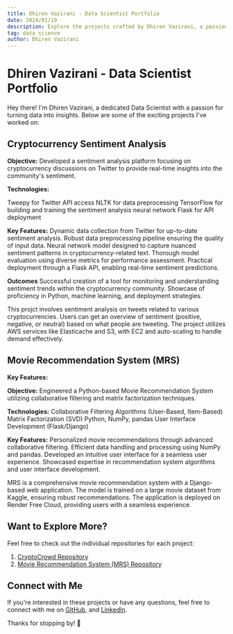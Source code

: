 ```yaml
---
title: Dhiren Vazirani - Data Scientist Portfolio
date: 2024/01/19
description: Explore the projects crafted by Dhiren Vazirani, a passionate Data Scientist.
tag: data science
author: Dhiren Vazirani
---
```


# Dhiren Vazirani - Data Scientist Portfolio

Hey there! I'm Dhiren Vazirani, a dedicated Data Scientist with a passion for turning data into insights. Below are some of the exciting projects I've worked on:

## Cryptocurrency Sentiment Analysis

**Objective:**
Developed a sentiment analysis platform focusing on cryptocurrency discussions on Twitter to provide real-time insights into the community's sentiment.

**Technologies:**

Tweepy for Twitter API access
NLTK for data preprocessing
TensorFlow for building and training the sentiment analysis neural network
Flask for API deployment

**Key Features:**
Dynamic data collection from Twitter for up-to-date sentiment analysis.
Robust data preprocessing pipeline ensuring the quality of input data.
Neural network model designed to capture nuanced sentiment patterns in cryptocurrency-related text.
Thorough model evaluation using diverse metrics for performance assessment.
Practical deployment through a Flask API, enabling real-time sentiment predictions.

**Outcomes**
Successful creation of a tool for monitoring and understanding sentiment trends within the cryptocurrency community.
Showcase of proficiency in Python, machine learning, and deployment strategies.

This projct involves sentiment analysis on tweets related to various cryptocurrencies. Users can get an overview of sentiment (positive, negative, or neutral) based on what people are tweeting. The project utilizes AWS services like Elasticache and S3, with EC2 and auto-scaling to handle demand effectively.

## Movie Recommendation System (MRS)

**Key Features:**

**Objective:**
Engineered a Python-based Movie Recommendation System utilizing collaborative filtering and matrix factorization techniques.

**Technologies:**
Collaborative Filtering Algorithms (User-Based, Item-Based)
Matrix Factorization (SVD)
Python, NumPy, pandas
User Interface Development (Flask/Django)

**Key Features:**
Personalized movie recommendations through advanced collaborative filtering.
Efficient data handling and processing using NumPy and pandas.
Developed an intuitive user interface for a seamless user experience.
Showcased expertise in recommendation system algorithms and user interface development.

MRS is a comprehensive movie recommendation system with a Django-based web application. The model is trained on a large movie dataset from Kaggle, ensuring robust recommendations. The application is deployed on Render Free Cloud, providing users with a seamless experience.


## Want to Explore More?

Feel free to check out the individual repositories for each project:

1. [CryptoCrowd Repository](<https://github.com/DhirenV01/cryptosentiment>)
2. [Movie Recommendation System (MRS) Repository](<(https://github.com/DhirenV01/movierecommendsystem?tab=readme-ov-file)>)

## Connect with Me

If you're interested in these projects or have any questions, feel free to connect with me on [GitHub](<[your-github-profile](https://github.com/DhirenV01)>), and [LinkedIn](<your-linkedin.comn/dhiren-vazirani/e>).

Thanks for stopping by! 🚀
